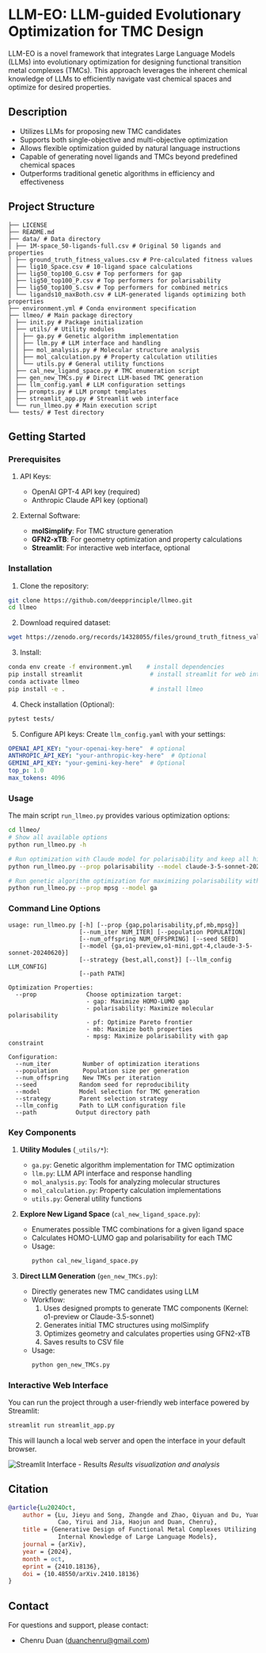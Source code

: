 # LLM-EO: LLM-guided Evolutionary Optimization for TMC Design

LLM-EO is a novel framework that integrates Large Language Models (LLMs) into evolutionary optimization for designing functional transition metal complexes (TMCs). This approach leverages the inherent chemical knowledge of LLMs to efficiently navigate vast chemical spaces and optimize for desired properties.

## Description

* Utilizes LLMs for proposing new TMC candidates
* Supports both single-objective and multi-objective optimization
* Allows flexible optimization guided by natural language instructions
* Capable of generating novel ligands and TMCs beyond predefined chemical spaces
* Outperforms traditional genetic algorithms in efficiency and effectiveness

## Project Structure

```
├── LICENSE
├── README.md
├── data/ # Data directory
│ ├── 1M-space_50-ligands-full.csv # Original 50 ligands and properties
│ ├── ground_truth_fitness_values.csv # Pre-calculated fitness values
│ ├── lig10_Space.csv # 10-ligand space calculations
│ ├── lig50_top100_G.csv # Top performers for gap
│ ├── lig50_top100_P.csv # Top performers for polarisability
│ ├── lig50_top100_S.csv # Top performers for combined metrics
│ └── ligands10_maxBoth.csv # LLM-generated ligands optimizing both properties
├── environment.yml # Conda environment specification
├── llmeo/ # Main package directory
│ ├── init.py # Package initialization
│ ├── utils/ # Utility modules
│ │ ├── ga.py # Genetic algorithm implementation
│ │ ├── llm.py # LLM interface and handling
│ │ ├── mol_analysis.py # Molecular structure analysis
│ │ ├── mol_calculation.py # Property calculation utilities
│ │ └── utils.py # General utility functions
│ ├── cal_new_ligand_space.py # TMC enumeration script
│ ├── gen_new_TMCs.py # Direct LLM-based TMC generation
│ ├── llm_config.yaml # LLM configuration settings
│ ├── prompts.py # LLM prompt templates
│ ├── streamlit_app.py # Streamlit web interface
│ └── run_llmeo.py # Main execution script
└── tests/ # Test directory
```

## Getting Started

### Prerequisites

1. API Keys:
   * OpenAI GPT-4 API key (required)
   * Anthropic Claude API key (optional)

2. External Software:
   * **molSimplify**: For TMC structure generation
   * **GFN2-xTB**: For geometry optimization and property calculations
   * **Streamlit**: For interactive web interface, optional

### Installation

1. Clone the repository:
```bash
git clone https://github.com/deepprinciple/llmeo.git
cd llmeo
```

2. Download required dataset:
```bash
wget https://zenodo.org/records/14328055/files/ground_truth_fitness_values.csv -P data/
```

3. Install:
```bash
conda env create -f environment.yml    # install dependencies
pip install streamlit                   # install streamlit for web interface (optional)
conda activate llmeo
pip install -e .                        # install llmeo
```

4. Check installation (Optional):
```bash
pytest tests/
```

5. Configure API keys:
Create `llm_config.yaml` with your settings:
```yaml
OPENAI_API_KEY: "your-openai-key-here"  # optional
ANTHROPIC_API_KEY: "your-anthropic-key-here"  # Optional
GEMINI_API_KEY: "your-gemini-key-here"  # Optional
top_p: 1.0
max_tokens: 4096
```

### Usage

The main script `run_llmeo.py` provides various optimization options:

```bash
cd llmeo/
# Show all available options
python run_llmeo.py -h

# Run optimization with Claude model for polarisability and keep all history during iterations
python run_llmeo.py --prop polarisability --model claude-3-5-sonnet-20240620 --strategy all

# Run genetic algorithm optimization for maximizing polarisability with gap constraint
python run_llmeo.py --prop mpsg --model ga
```

### Command Line Options

```
usage: run_llmeo.py [-h] [--prop {gap,polarisability,pf,mb,mpsg}] 
                    [--num_iter NUM_ITER] [--population POPULATION] 
                    [--num_offspring NUM_OFFSPRING] [--seed SEED] 
                    [--model {ga,o1-preview,o1-mini,gpt-4,claude-3-5-sonnet-20240620}] 
                    [--strategy {best,all,const}] [--llm_config LLM_CONFIG] 
                    [--path PATH]

Optimization Properties:
  --prop              Choose optimization target:
                      - gap: Maximize HOMO-LUMO gap
                      - polarisability: Maximize molecular polarisability
                      - pf: Optimize Pareto frontier
                      - mb: Maximize both properties
                      - mpsg: Maximize polarisability with gap constraint

Configuration:
  --num_iter         Number of optimization iterations
  --population       Population size per generation
  --num_offspring    New TMCs per iteration
  --seed            Random seed for reproducibility
  --model           Model selection for TMC generation
  --strategy        Parent selection strategy
  --llm_config      Path to LLM configuration file
  --path           Output directory path
```

### Key Components

1. **Utility Modules** (`_utils/*`):
   - `ga.py`: Genetic algorithm implementation for TMC optimization
   - `llm.py`: LLM API interface and response handling
   - `mol_analysis.py`: Tools for analyzing molecular structures
   - `mol_calculation.py`: Property calculation implementations
   - `utils.py`: General utility functions

3. **Explore New Ligand Space** (`cal_new_ligand_space.py`):
   - Enumerates possible TMC combinations for a given ligand space
   - Calculates HOMO-LUMO gap and polarisability for each TMC
   - Usage:
     ```bash
     python cal_new_ligand_space.py
     ```

2. **Direct LLM Generation** (`gen_new_TMCs.py`):
   - Directly generates new TMC candidates using LLM
   - Workflow:
     1. Uses designed prompts to generate TMC components (Kernel: o1-preview or Claude-3.5-sonnet)
     2. Generates initial TMC structures using molSimplify
     3. Optimizes geometry and calculates properties using GFN2-xTB
     4. Saves results to CSV file
   - Usage:
     ```bash
     python gen_new_TMCs.py
     ```

### Interactive Web Interface

You can run the project through a user-friendly web interface powered by Streamlit:

```bash
streamlit run streamlit_app.py
```

This will launch a local web server and open the interface in your default browser.

![Streamlit Interface - Results](images/screenshot.png)
*Results visualization and analysis*

## Citation

```bibtex
@article{Lu2024Oct,
    author = {Lu, Jieyu and Song, Zhangde and Zhao, Qiyuan and Du, Yuanqi and 
              Cao, Yirui and Jia, Haojun and Duan, Chenru},
    title = {Generative Design of Functional Metal Complexes Utilizing the 
              Internal Knowledge of Large Language Models},
    journal = {arXiv},
    year = {2024},
    month = oct,
    eprint = {2410.18136},
    doi = {10.48550/arXiv.2410.18136}
}
```

## Contact

For questions and support, please contact:
- Chenru Duan (duanchenru@gmail.com)